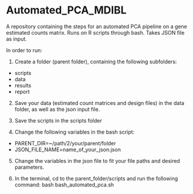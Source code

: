 # Automated_PCA_MDIBL
A repository containing the steps for an automated PCA pipeline on a gene estimated counts matrix. Runs on R scripts through bash. Takes JSON file as input.

In order to run:

1. Create a folder (parent folder), containing the following subfolders:
- scripts
- data
- results
- report

2. Save your data (estimated count matrices and design files) in the data folder, as well as the json input file.

3. Save the scripts in the scripts folder

4. Change the following variables in the bash script:
  - PARENT_DIR=~/path/2/your/parent/folder
  - JSON_FILE_NAME=name_of_your_json.json
  
 5. Change the variables in the json file to fit your file paths and desired parameters. 
  
 6. In the terminal, cd to the parent_folder/scripts and run the following command:
 bash bash_automated_pca.sh
